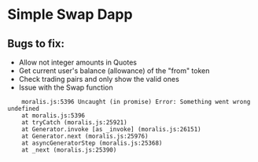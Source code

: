 # Simple Swap Dapp

## Bugs to fix:
- Allow not integer amounts in Quotes
- Get current user's balance (allowance) of the "from" token
- Check trading pairs and only show the valid ones
- Issue with the Swap function

```
    moralis.js:5396 Uncaught (in promise) Error: Something went wrong undefined
    at moralis.js:5396
    at tryCatch (moralis.js:25921)
    at Generator.invoke [as _invoke] (moralis.js:26151)
    at Generator.next (moralis.js:25976)
    at asyncGeneratorStep (moralis.js:25368)
    at _next (moralis.js:25390)
```